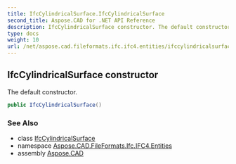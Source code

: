 ```yaml
---
title: IfcCylindricalSurface.IfcCylindricalSurface
second_title: Aspose.CAD for .NET API Reference
description: IfcCylindricalSurface constructor. The default constructor
type: docs
weight: 10
url: /net/aspose.cad.fileformats.ifc.ifc4.entities/ifccylindricalsurface/ifccylindricalsurface/
---
```

## IfcCylindricalSurface constructor

The default constructor.

```csharp
public IfcCylindricalSurface()
```

### See Also

* class [IfcCylindricalSurface](../)
* namespace [Aspose.CAD.FileFormats.Ifc.IFC4.Entities](../../ifccylindricalsurface/)
* assembly [Aspose.CAD](../../../)


